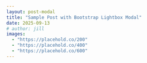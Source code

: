 ```yaml
---
layout: post-modal
title: "Sample Post with Bootstrap Lightbox Modal"
date: 2025-09-13
# author: jill
images:
  - "https://placehold.co/200"
  - "https://placehold.co/400"
  - "https://placehold.co/600"
---
```

